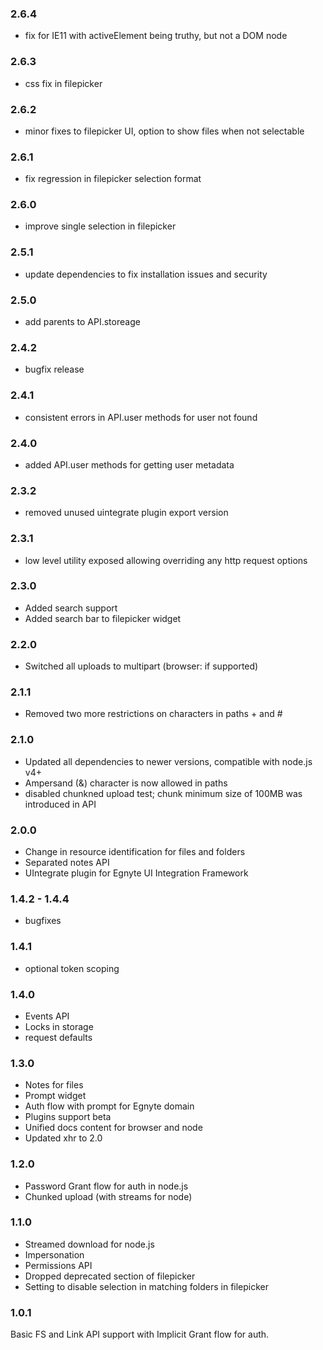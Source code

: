 ### 2.6.4
- fix for IE11 with activeElement being truthy, but not a DOM node

### 2.6.3
- css fix in filepicker

### 2.6.2
- minor fixes to filepicker UI, option to show files when not selectable

### 2.6.1
- fix regression in filepicker selection format

### 2.6.0
- improve single selection in filepicker

### 2.5.1
- update dependencies to fix installation issues and security

### 2.5.0
- add parents to API.storeage

### 2.4.2
- bugfix release

### 2.4.1
- consistent errors in API.user methods for user not found

### 2.4.0
- added API.user methods for getting user metadata

### 2.3.2
- removed unused uintegrate plugin export version

### 2.3.1
- low level utility exposed allowing overriding any http request options

### 2.3.0
- Added search support
- Added search bar to filepicker widget

### 2.2.0
- Switched all uploads to multipart (browser: if supported)

### 2.1.1
- Removed two more restrictions on characters in paths + and #

### 2.1.0
- Updated all dependencies to newer versions, compatible with node.js v4+
- Ampersand (&) character is now allowed in paths
- disabled chunkned upload test; chunk minimum size of 100MB was introduced in API

### 2.0.0
- Change in resource identification for files and folders
- Separated notes API
- UIntegrate plugin for Egnyte UI Integration Framework

### 1.4.2 - 1.4.4
- bugfixes

### 1.4.1
- optional token scoping

### 1.4.0
- Events API
- Locks in storage
- request defaults

### 1.3.0
- Notes for files
- Prompt widget
- Auth flow with prompt for Egnyte domain
- Plugins support beta
- Unified docs content for browser and node
- Updated xhr to 2.0

### 1.2.0
- Password Grant flow for auth in node.js
- Chunked upload (with streams for node)

### 1.1.0
- Streamed download for node.js
- Impersonation
- Permissions API
- Dropped deprecated section of filepicker
- Setting to disable selection in matching folders in filepicker

### 1.0.1
Basic FS and Link API support with Implicit Grant flow for auth.
